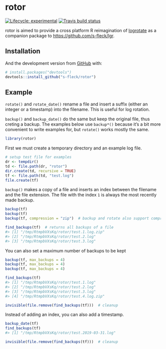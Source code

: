 
<!-- README.md is generated from README.Rmd. Please edit that file -->

# rotor

<!-- badges: start -->

[![Lifecycle:
experimental](https://img.shields.io/badge/lifecycle-experimental-orange.svg)](https://www.tidyverse.org/lifecycle/#experimental)
[![Travis build
status](https://travis-ci.org/s-fleck/rotor.svg?branch=master)](https://travis-ci.org/s-fleck/rotor)
<!-- badges: end -->

rotor is aimed to provide a cross platform R reimagination of
[logrotate](https://linux.die.net/man/8/logrotate) as a companion
package to
<https://github.com/s-fleck/lgr>.

## Installation

<!-- You can install the released version of rotor from [CRAN](https://CRAN.R-project.org) with: -->

<!-- ``` r -->

<!-- install.packages("rotor") -->

<!-- ``` -->

And the development version from [GitHub](https://github.com/) with:

``` r
# install.packages("devtools")
devtools::install_github("s-fleck/rotor")
```

## Example

`rotate()` and `rotate_date()` rename a file and insert a suffix (either
an integer or a timestamp) into the filename. This is useful for log
rotation.

`backup()` and `backup_date()` do the same but keep the original file,
thus creting a backup. The examples below use `backup*()` because it’s a
bit more convenient to write examples for, but `rotate()` works mostly
the same.

``` r
library(rotor)
```

First we must create a temporary directory and an example log file.

``` r
# setup test file for examples
dr <- tempdir()
td <- file.path(dr, "rotor")
dir.create(td, recursive = TRUE)
tf <- file.path(td, "test.log")
file.create(tf)
```

`backup()` makes a copy of a file and inserts an index between the
filename and the file extension. The file with the index `1` is always
the most recently made backup.

``` r
backup(tf)
backup(tf)
backup(tf, compression = "zip")  # backup and rotate also support compression

find_backups(tf)  # returns all backups of a file
#> [1] "/tmp/RtmpbVXsKq/rotor/test.1.log.zip"
#> [2] "/tmp/RtmpbVXsKq/rotor/test.2.log"    
#> [3] "/tmp/RtmpbVXsKq/rotor/test.3.log"
```

You can also set a maximum number of backups to be kept

``` r
backup(tf, max_backups = 4)
backup(tf, max_backups = 4)
backup(tf, max_backups = 4)

find_backups(tf)
#> [1] "/tmp/RtmpbVXsKq/rotor/test.1.log"    
#> [2] "/tmp/RtmpbVXsKq/rotor/test.2.log"    
#> [3] "/tmp/RtmpbVXsKq/rotor/test.3.log"    
#> [4] "/tmp/RtmpbVXsKq/rotor/test.4.log.zip"
```

``` r
invisible(file.remove(find_backups(tf)))  # cleanup
```

Instead of adding an index, you can also add a timestamp.

``` r
backup_date(tf)
find_backups(tf)
#> [1] "/tmp/RtmpbVXsKq/rotor/test.2019-03-31.log"
```

``` r
invisible(file.remove(find_backups(tf)))  # cleanup
```
